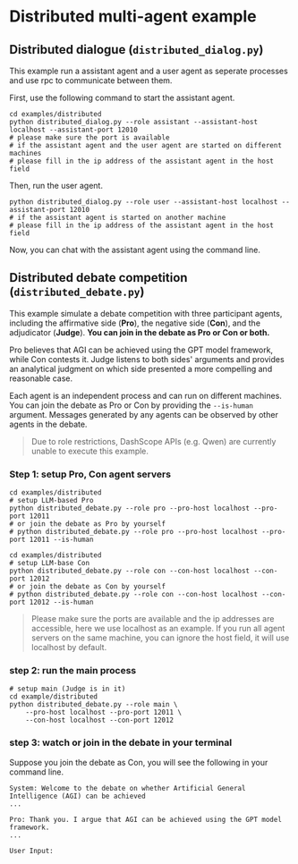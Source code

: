 # Distributed multi-agent example

## Distributed dialogue (`distributed_dialog.py`)

This example run a assistant agent and a user agent as seperate processes and use rpc to communicate between them.

First, use the following command to start the assistant agent.

```
cd examples/distributed
python distributed_dialog.py --role assistant --assistant-host localhost --assistant-port 12010
# please make sure the port is available
# if the assistant agent and the user agent are started on different machines
# please fill in the ip address of the assistant agent in the host field
```

Then, run the user agent.

```
python distributed_dialog.py --role user --assistant-host localhost --assistant-port 12010
# if the assistant agent is started on another machine
# please fill in the ip address of the assistant agent in the host field
```

Now, you can chat with the assistant agent using the command line.

## Distributed debate competition (`distributed_debate.py`)

This example simulate a debate competition with three participant agents, including the affirmative side (**Pro**), the negative side (**Con**), and the adjudicator (**Judge**).
**You can join in the debate as Pro or Con or both.**

Pro believes that AGI can be achieved using the GPT model framework, while Con contests it.
Judge listens to both sides' arguments and provides an analytical judgment on which side presented a more compelling and reasonable case.

Each agent is an independent process and can run on different machines.
You can join the debate as Pro or Con by providing the `--is-human` argument.
Messages generated by any agents can be observed by other agents in the debate.

> Due to role restrictions, DashScope APIs (e.g. Qwen) are currently unable to execute this example.

### Step 1: setup Pro, Con agent servers

```shell
cd examples/distributed
# setup LLM-based Pro
python distributed_debate.py --role pro --pro-host localhost --pro-port 12011
# or join the debate as Pro by yourself
# python distributed_debate.py --role pro --pro-host localhost --pro-port 12011 --is-human
```

```shell
cd examples/distributed
# setup LLM-base Con
python distributed_debate.py --role con --con-host localhost --con-port 12012
# or join the debate as Con by yourself
# python distributed_debate.py --role con --con-host localhost --con-port 12012 --is-human
```

> Please make sure the ports are available and the ip addresses are accessible, here we use localhost as an example.
> If you run all agent servers on the same machine, you can ignore the host field, it will use localhost by default.

### step 2: run the main process

```shell
# setup main (Judge is in it)
cd example/distributed
python distributed_debate.py --role main \
    --pro-host localhost --pro-port 12011 \
    --con-host localhost --con-port 12012
```

### step 3: watch or join in the debate in your terminal

Suppose you join the debate as Con, you will see the following in your command line.

```text
System: Welcome to the debate on whether Artificial General Intelligence (AGI) can be achieved
...

Pro: Thank you. I argue that AGI can be achieved using the GPT model framework.
...

User Input:
```
